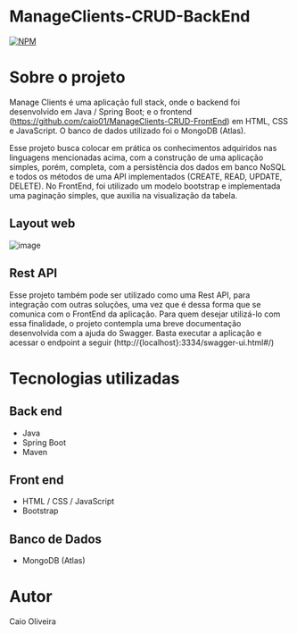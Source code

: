 # ManageClients-CRUD-BackEnd
[![NPM](https://img.shields.io/npm/l/react)](https://github.com/caio01/ManageClients-CRUD-BackEnd/blob/main/LICENSE) 

# Sobre o projeto

Manage Clients é uma aplicação full stack, onde o backend foi desenvolvido em Java / Spring Boot; e o frontend (https://github.com/caio01/ManageClients-CRUD-FrontEnd) em HTML, CSS e JavaScript. O banco de dados utilizado foi o MongoDB (Atlas).

Esse projeto busca colocar em prática os conhecimentos adquiridos nas linguagens mencionadas acima, com a construção de uma aplicação simples, porém, completa, com a persistência dos dados em banco NoSQL e todos os métodos de uma API implementados (CREATE, READ, UPDATE, DELETE). No FrontEnd, foi utilizado um modelo bootstrap e implementada uma paginação simples, que auxilia na visualização da tabela.

## Layout web
![image](https://user-images.githubusercontent.com/49879702/207204540-74030f02-4e82-41cb-bd0c-e51bcb622b75.png)

## Rest API
Esse projeto também pode ser utilizado como uma Rest API, para integração com outras soluções, uma vez que é dessa forma que se comunica com o FrontEnd da aplicação.
Para quem desejar utilizá-lo com essa finalidade, o projeto contempla uma breve documentação desenvolvida com a ajuda do Swagger. Basta executar a aplicação e acessar o endpoint a seguir (http://{localhost}:3334/swagger-ui.html#/)


# Tecnologias utilizadas
## Back end
- Java
- Spring Boot
- Maven
## Front end
- HTML / CSS / JavaScript
- Bootstrap
## Banco de Dados
-  MongoDB (Atlas)

# Autor

Caio Oliveira
